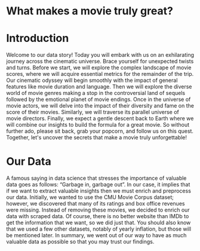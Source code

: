 # What makes a movie truly great?

# Introduction

Welcome to our data story! Today you will embark with us on an exhilarating journey across the cinematic universe. Brace
yourself for unexpected twists and turns. Before we start, we will explore the complex landscape of movie scores, where
we will acquire essential metrics for the remainder of the trip. Our cinematic odyssey will begin smoothly with the
impact of general features like movie duration and language. Then we will explore the diverse world of movie genres
making a stop in the controversial land of sequels followed by the emotional planet of movie endings. Once in the
universe of movie actors, we will delve into the impact of their diversity and fame on the score of their movies.
Similarly, we will traverse its parallel universe of movie directors. Finally, we expect a gentle descent back to Earth
where we will combine our insights to build the formula for a great movie. So without further ado, please sit back, grab
your popcorn, and follow us on this quest. Together, let's uncover the secrets that make a movie truly unforgettable!

# Our Data

A famous saying in data science that stresses the importance of valuable data goes as follows: “Garbage in, garbage
out”. In our case, it implies that if we want to extract valuable insights then we must enrich and preprocess our data.
Initially, we wanted to use the CMU Movie Corpus dataset; however, we discovered that many of its ratings and box office
revenues were missing. Instead of removing these movies, we decided to enrich our data with scraped data. Of course,
there is no better website than IMDb to get the information that we want, so we did just that. You should also know that
we used a few other datasets, notably of yearly inflation, but those will be mentioned later.
In summary, we went out of our way to have as much valuable data as possible so that you may trust our findings.
